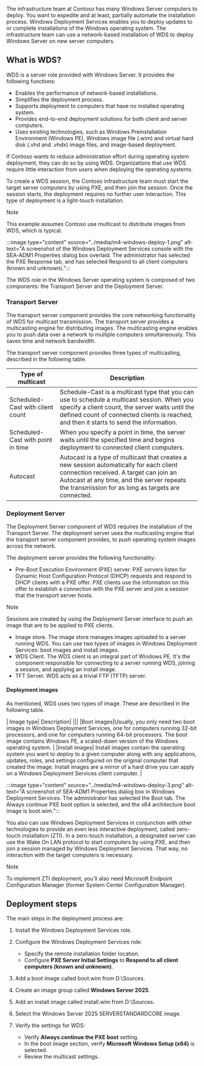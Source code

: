 The infrastructure team at Contoso has many Windows Server computers to deploy. You want to expedite and at least, partially automate the installation process. Windows Deployment Services enables you to deploy updates to or complete installations of the Windows operating system. The infrastructure team can use a network-based installation of WDS to deploy Windows Server on new server computers.

## What is WDS?

WDS is a server role provided with Windows Server. It provides the following functions:

- Enables the performance of network-based installations.
- Simplifies the deployment process.
- Supports deployment to computers that have no installed operating system.
- Provides end-to-end deployment solutions for both client and server computers.
- Uses existing technologies, such as Windows Preinstallation Environment (Windows PE), Windows image file (.wim) and virtual hard disk (.vhd and .vhdx) image files, and image-based deployment.

If Contoso wants to reduce administration effort during operating system deployment, they can do so by using WDS. Organizations that use WDS require little interaction from users when deploying the operating systems.

To create a WDS session, the Contoso infrastructure team must start the target server computers by using PXE, and then join the session. Once the session starts, the deployment requires no further user interaction. This type of deployment is a light-touch installation.

> [!NOTE]
> This example assumes Contoso use multicast to distribute images from WDS, which is typical.

:::image type="content" source="../media/m4-windows-deploy-1.png" alt-text="A screenshot of the Windows Deployment Services console with the SEA-ADM1 Properties dialog box overlaid. The administrator has selected the PXE Response tab, and has selected Respond to all client computers (known and unknown).":::

The WDS role in the Windows Server operating system is composed of two components: the Transport Server and the Deployment Server.

### Transport Server
The transport server component provides the core networking functionality of WDS for multicast transmission. The transport server provides a multicasting engine for distributing images. The multicasting engine enables you to push data over a network to multiple computers simultaneously. This saves time and network bandwidth.

The transport server component provides three types of multicasting, described in the following table.

| Type of multicast | Description |
| -- | -- |
|   Scheduled-Cast with client count| Schedule-Cast is a multicast type that you can use to schedule a multicast session. When you specify a client count, the server waits until the defined count of connected clients is reached, and then it starts to send the information.           |
|   Scheduled-Cast with point in time                |   When you specify a point in time, the server waits until the specified time and begins deployment to connected client computers.       |
|    Autocast               |Autocast is a type of multicast that creates a new session automatically for each client connection received. A target can join an Autocast at any time, and the server repeats the transmission for as long as targets are connected.              |

### Deployment Server

The Deployment Server component of WDS requires the installation of the Transport Server. The deployment server uses the multicasting engine that the transport server component provides, to push operating system images across the network.

The deployment server provides the following functionality:

- Pre-Boot Execution Environment (PXE) server. PXE servers listen for Dynamic Host Configuration Protocol (DHCP) requests and respond to DHCP clients with a PXE offer. PXE clients use the information on this offer to establish a connection with the PXE server and join a session that the transport server hosts.

> [!NOTE]
> Sessions are created by using the Deployment Server interface to push an image that are to be applied to PXE clients.

- Image store. The image store manages images uploaded to a server running WDS. You can use two types of images in Windows Deployment Services: boot images and install images.
- WDS Client. The WDS client is an integral part of Windows PE. It's the component responsible for connecting to a server running WDS, joining a session, and applying an install image.
- TFT Server. WDS acts as a trivial FTP (TFTP) server. 

#### Deployment images
As mentioned, WDS uses two types of image. These are described in the following table.

| Image type| Description|
|||
|Boot images|Usually, you only need two boot images in Windows Deployment Services, one for computers running 32-bit processors, and one for computers running 64-bit processors. The boot image contains Windows PE, a scaled-down version of the Windows operating system. |
|Install images| Install images contain the operating system you want to deploy to a given computer along with any applications, updates, roles, and settings configured on the original computer that created the image. Install images are a mirror of a hard drive you can apply on a Windows Deployment Services client computer. |

:::image type="content" source="../media/m4-windows-deploy-3.png" alt-text="A screenshot of SEA-ADM1 Properties dialog box in Windows Deployment Services. The administrator has selected the Boot tab. The Always continue PXE boot option is selected, and the x64 architecture boot image is boot.wim.":::

You also can use Windows Deployment Services in conjunction with other technologies to provide an even less interactive deployment, called zero-touch installation (ZTI). In a zero-touch installation, a designated server can use the Wake On LAN protocol to start computers by using PXE, and then join a session managed by Windows Deployment Services. That way, no interaction with the target computers is necessary.

> [!NOTE]
> To implement ZTI deployment, you'll also need Microsoft Endpoint Configuration Manager (former System Center Configuration Manager).

## Deployment steps

The main steps in the deployment process are:

1. Install the Windows Deployment Services role.
2. Configure the Windows Deployment Services role:

    - Specify the remote installation folder location.
    - Configure **PXE Server Initial Settings** to **Respond to all client computers (known and unknown)**.

3. Add a boot image called boot.wim from D:\Sources.
4. Create an image group called **Windows Server 2025**.
5. Add an install image called install.wim from D:\Sources.
6. Select the Windows Server 2025 SERVERSTANDARDCORE image.
7. Verify the settings for WDS:

    - Verify **Always continue the PXE boot** setting.
    - In the boot image section, verify **Microsoft Windows Setup (x64)** is selected.
    - Review the multicast settings.
